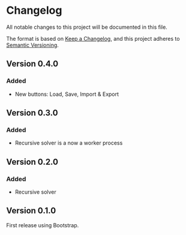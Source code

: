 # Changelog

All notable changes to this project will be documented in this file.

The format is based on [Keep a Changelog](https://keepachangelog.com/en/1.0.0/),
and this project adheres to [Semantic Versioning](https://semver.org/spec/v2.0.0.html).

## Version 0.4.0

### Added

- New buttons: Load, Save, Import & Export

## Version 0.3.0

### Added

- Recursive solver is a now a worker process

## Version 0.2.0

### Added

- Recursive solver

## Version 0.1.0

First release using Bootstrap.
